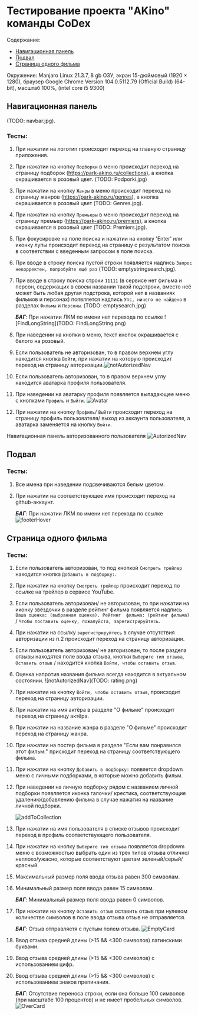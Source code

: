 # Тестирование проекта "AKino" команды CoDex
Содержание:
- [Навигационная панель](#navbar)
- [Подвал](#footer)
- [Страница одного фильма](#movie)

Окружение:
Manjaro Linux 21.3.7, 8 gb ОЗУ, экран 15-дюймовый (1920 × 1280), браузер Google Chrome Version 104.0.5112.79 (Official Build) (64-bit), масштаб 100%, (intel core i5 9300)

## <a id="navbar"></a>**Навигационная панель**
(TODO: navbar.jpg).
### Тесты:
1. При нажатии на логотип происходит переход на главную страницу приложения.
3. При нажатии на кнопку `Подборки` в меню происходит переход на страницу подборок (https://park-akino.ru/collections), а кнопка окрашивается в розовый цвет. (TODO: Podporki.jpg)
3. При нажатии на кнопку `Жанры` в меню происходит переход на страницу жанров (https://park-akino.ru/genres), а кнопка окрашивается в розовый цвет (TODO: Genres.jpg).
3. При нажатии на кнопку `Премьеры` в меню происходит переход на страницу премьер (https://park-akino.ru/premiers), а кнопка окрашивается в розовый цвет (TODO: Premiers.jpg).
3. При фокусировке на поле поиска и нажатии на кнопку 'Enter' или иконку лупы происходит переход на страницу с результатом поиска в соответствии с введенным запросом в поле поиска.
4. При вводе в строку поиска пустой строки появляется надпись `Запрос некорректен, попробуйте ещё раз` (TODO: emptystringsearch.jpg).
4. При вводе в строку поиска строки `11111` (в сервисе нет фильма и персон, содержащих в своем названии такой подстроки, вместо неё может быть любая другая подстрока, которой нет в названиях фильмов и персонах) появляется надпись `Упс, ничего не найдено` в разделах `Фильмы` и `Персоны`. (TODO: emptysearch.jpg)

    **_БАГ_**: При нажатии ЛКМ по имени нет перехода по ссылке
![FindLongString](TODO: FindLongString.png)
4. При наведении на кнопки в меню, текст кнопок окрашивается с белого на розовый.
5. Если пользователь не авторизован, то в правом верхнем углу находится кнопка `Войти`, при нажатии на которую происходит переход на страницу авторизации.![notAutorizedNav](https://user-images.githubusercontent.com/29610387/191066711-722e16de-72b4-427a-91a6-db4499b836a5.png)
6. Если пользователь авторизован, то в правом верхнем углу находится аватарка профиля пользователя.
7. При наведении на аватарку профиля появляется выпадающее меню с кнопками `Профиль` и `Выйти`.
![Avatar](https://user-images.githubusercontent.com/29610387/191066768-af2cace1-714a-4ebc-bbd8-27a0f81d04e1.png)
8. При нажатии на кнопку `Профиль`/ `Выйти` происходит переход на страницу профиль пользователя/ выход из аккаунта пользователя, а аватарка заменяется на кнопку `Войти`.

Навигационная панель авторизованного пользователя ![AutorizedNav](https://user-images.githubusercontent.com/29610387/191066732-5b850177-bd10-4837-8e1d-ca1cf4d21eca.png)

## <a id="footer"></a>**Подвал**
### Тесты:
1. Все имена при наведении подсвечиваются белым цветом.
2. При нажатии на соответствующее имя происходит переход на github-аккаунт.

    **_БАГ_**: При нажатии ЛКМ по имени нет перехода по ссылке
![footerHover](https://user-images.githubusercontent.com/29610387/191067664-b4cd58a2-7a8a-4404-a0c8-0350b1be2fa1.png)

## <a id="movie"></a>**Страница одного фильма**
### Тесты:
1. Если пользователь авторизован, то под кнопкой `Смотреть трейлер` находится кнопка `Добавить в подборку:`.
2. При нажатии на кнопку `Смотреть трейлер` происходит переход по ссылке на трейлер в сервисе YouTube.
3. Если пользователь авторизован/ не авторизован, то при нажатии на иконку звёздочки в разделе рейтинг фильма появляется надпись `Ваша оценка: (выбранная оценка). Рейтинг 
фильма: (рейтинг фильма)` /  `Чтобы поставить оценку, пожалуйста, зарегистрируйтесь`.
4. При нажатии на ссылку `зарегистрируйтесь` в случае отсутствия авторизации из п.2 происходит переход на страницу авторизации.
5. Если пользователь авторизован/ не авторизован, то после раздела отзывы находятся поле ввода отзыва, кнопки `Выберите тип отзыва`, `Оставить отзыв` / находится кнопка `Войти, чтобы оставить отзыв`.
6. Оценка напротив названия фильма всегда находится в актуальном состоянии. ![notAutorizedNav](TODO: rating.png)
7. При нажатии на кнопку `Войти, чтобы оставить отзыв`, происходит переход на страницу авторизации.
8. При нажатии на имя актёра в разделе "О фильме" происходит переход на страницу актёра.
9. При нажатии на название жанра в разделе "О фильме" происходит переход на страницу жанра.
10. При нажатии на постер фильма в разделе "Если вам понравился этот фильм:" присходит переход на страницу соответствующего фильма.
11. При нажатии на кнопку `Добавить в подборку:` появяется dropdown меню с личными подборками, в которые можно добавить фильм.
12. При наведении на личную подборку рядом с названием личной подборки появляется иконка галочки/ крестика, соответствующие удалению/добавлению фильма в случае нажатия на название личной подборки.

    ![addToCollection](https://user-images.githubusercontent.com/29610387/191067440-e9f8ce3d-3031-437f-89b1-412a1bb0afbe.png)


13. При нажатии на имя пользователя в списке отзывов происходит переход в профиль соответствующего пользователя.
14. При нажатии на кнопку `Выберите тип отзыва` появляется dropdowm меню с возможностью выбрать один из трёх типов отзыва отлично/неплохо/ужасно, которые соответствуют цветам зеленый/серый/красный.
15. Максимальный размер поля ввода отзыва равен 300 символам.
16. Минимальный размер поля ввода равен 15 символам.

    **_БАГ_**: Минимальный размер поля ввода равен 0 символов.
17. При нажатии на кнопку  `Оставить отзыв` оставить отзыв при нулевом количестве символов в поле ввода отзыва отзыв не отправляется.

    **_БАГ_**: Отзыв отправляетя с пустым полем отзыва.
![EmptyCard](https://user-images.githubusercontent.com/29610387/191066742-135cc144-1c94-444f-9195-d119cc6cd6e7.png)
18. Ввод отзыва средней длины (>15 && <300 символов) латинскими буквами.
19. Ввод отзыва средней длины (>15 && <300 символов) с использованием цифр.
20. Ввод отзыва средней длины (>15 && <300 символов) с использованием знаков препинания.

    **_БАГ_**: Отсутствие переноса строки, если она больше 100 символов (при масштабе 100 процентов) и не имеет пробельных символов.![OverCard](https://user-images.githubusercontent.com/29610387/191066753-e2899281-d0bd-459b-8b70-62544852fb26.png)











